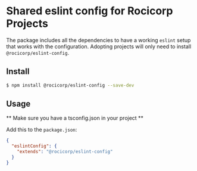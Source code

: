 # Shared eslint config for Rocicorp Projects


The package includes all the dependencies to have a working `eslint`
setup that works with the configuration. Adopting projects will only
need to install `@rocicorp/eslint-config`.

## Install

```bash
$ npm install @rocicorp/eslint-config --save-dev
```


## Usage
** Make sure you have a tsconfig.json in your project **

Add this to the `package.json`:

```json
{
  "eslintConfig": {
    "extends": "@rocicorp/eslint-config"
  }
}
```
